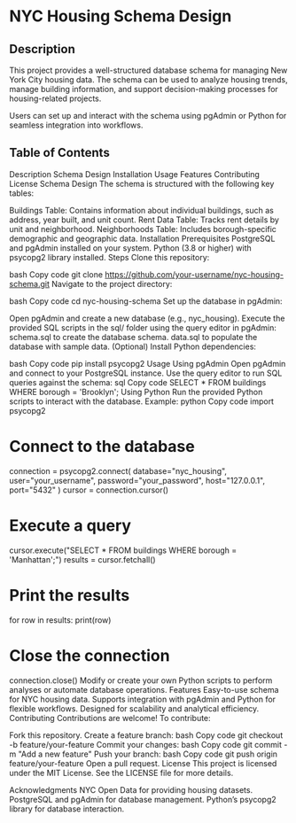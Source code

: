 # NYC Housing Schema Design
## Description
This project provides a well-structured database schema for managing New York City housing data. The schema can be used to analyze housing trends, manage building information, and support decision-making processes for housing-related projects.

Users can set up and interact with the schema using pgAdmin or Python for seamless integration into workflows.

## Table of Contents
Description
Schema Design
Installation
Usage
Features
Contributing
License
Schema Design
The schema is structured with the following key tables:

Buildings Table: Contains information about individual buildings, such as address, year built, and unit count.
Rent Data Table: Tracks rent details by unit and neighborhood.
Neighborhoods Table: Includes borough-specific demographic and geographic data.
Installation
Prerequisites
PostgreSQL and pgAdmin installed on your system.
Python (3.8 or higher) with psycopg2 library installed.
Steps
Clone this repository:

bash
Copy code
git clone https://github.com/your-username/nyc-housing-schema.git
Navigate to the project directory:

bash
Copy code
cd nyc-housing-schema
Set up the database in pgAdmin:

Open pgAdmin and create a new database (e.g., nyc_housing).
Execute the provided SQL scripts in the sql/ folder using the query editor in pgAdmin:
schema.sql to create the database schema.
data.sql to populate the database with sample data.
(Optional) Install Python dependencies:

bash
Copy code
pip install psycopg2
Usage
Using pgAdmin
Open pgAdmin and connect to your PostgreSQL instance.
Use the query editor to run SQL queries against the schema:
sql
Copy code
SELECT * FROM buildings WHERE borough = 'Brooklyn';
Using Python
Run the provided Python scripts to interact with the database. Example:
python
Copy code
import psycopg2

# Connect to the database
connection = psycopg2.connect(
    database="nyc_housing",
    user="your_username",
    password="your_password",
    host="127.0.0.1",
    port="5432"
)
cursor = connection.cursor()

# Execute a query
cursor.execute("SELECT * FROM buildings WHERE borough = 'Manhattan';")
results = cursor.fetchall()

# Print the results
for row in results:
    print(row)

# Close the connection
connection.close()
Modify or create your own Python scripts to perform analyses or automate database operations.
Features
Easy-to-use schema for NYC housing data.
Supports integration with pgAdmin and Python for flexible workflows.
Designed for scalability and analytical efficiency.
Contributing
Contributions are welcome! To contribute:

Fork this repository.
Create a feature branch:
bash
Copy code
git checkout -b feature/your-feature
Commit your changes:
bash
Copy code
git commit -m "Add a new feature"
Push your branch:
bash
Copy code
git push origin feature/your-feature
Open a pull request.
License
This project is licensed under the MIT License. See the LICENSE file for more details.

Acknowledgments
NYC Open Data for providing housing datasets.
PostgreSQL and pgAdmin for database management.
Python’s psycopg2 library for database interaction.
